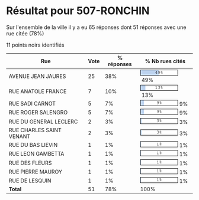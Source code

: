 # Résultat pour 507-RONCHIN

Sur l'ensemble de la ville il y a eu 65 réponses dont 51 réponses avec une rue citée (78%)

11 points noirs identifiés

| Rue | Vote | % réponses | % Nb rues cités|
|-----|------|------------|----------------|
| AVENUE JEAN JAURES | 25 | 38% | <img src="../../img/bar_49.gif" />&nbsp;49%|
| RUE ANATOLE FRANCE | 7 | 10% | <img src="../../img/bar_13.gif" />&nbsp;13%|
| RUE SADI CARNOT | 5 | 7% | <img src="../../img/bar_9.gif" />&nbsp;9%|
| RUE ROGER SALENGRO | 5 | 7% | <img src="../../img/bar_9.gif" />&nbsp;9%|
| RUE DU GENERAL LECLERC | 2 | 3% | <img src="../../img/bar_3.gif" />&nbsp;3%|
| RUE CHARLES SAINT VENANT | 2 | 3% | <img src="../../img/bar_3.gif" />&nbsp;3%|
| RUE DU BAS LIEVIN | 1 | 1% | <img src="../../img/bar_1.gif" />&nbsp;1%|
| RUE LEON GAMBETTA | 1 | 1% | <img src="../../img/bar_1.gif" />&nbsp;1%|
| RUE DES FLEURS | 1 | 1% | <img src="../../img/bar_1.gif" />&nbsp;1%|
| RUE PIERRE MAUROY | 1 | 1% | <img src="../../img/bar_1.gif" />&nbsp;1%|
| RUE DE LESQUIN | 1 | 1% | <img src="../../img/bar_1.gif" />&nbsp;1%|
| **Total** | 51 | 78% | 100%|
